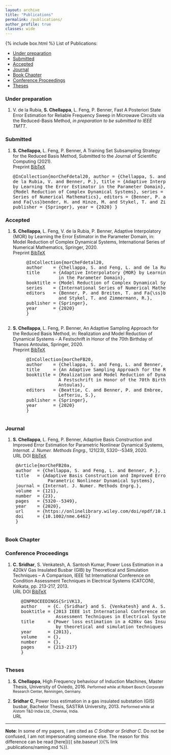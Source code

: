 ```yaml
---
layout: archive
title: "Publications"
permalink: /publications/
author_profile: true
classes: wide
---
```

{% include box.html %}
List of Publications:

* [Under preparation](#up)
* [Submitted](#sub)
* [Accepted](#acc)
* [Journal](#jour)
* [Book Chapter](#bookchap)
* [Conference Proceedings](#confproc)
* [Theses](#thes)

###  <a name="up"></a> Under preparation

1. V. de la Rubia, **S. Chellappa**, L. Feng, P. Benner, Fast A Posteriori State Error Estimation for Reliable Frequency Sweep in Microwave Circuits via the Reduced-Basis Method, _in preparation to be submitted to IEEE TMTT_.

###  <a name="sub"></a> Submitted

1. **S. Chellappa**, L. Feng, P. Benner, A Training Set Subsampling Strategy for the Reduced Basis Method, Submitted to the Journal of Scientific Computing (2021).<br>
        <a class="btn--research" onclick=" window.open('https://arxiv.org/abs/2003.02569','_blank')"> Preprint</a>
        <a class="btn--research" href="javascript:toggleBibtex('morCheFdetal20')">BibTeX</a>
        <div id="bib_morCheFdetal20" class="bibtex noshow">
        <pre>
          @InCollection{morCheFdetal20,
          author    = {Chellappa, S. and Feng, L. and de la Rubia, V. and Benner, P.},
          title     = {Adaptive Interpolatory {MOR} by Learning the Error Estimator
                      in the Parameter Domain},
          booktitle = {Model Reduction of Complex Dynamical Systems},
          series    = {International Series of Numerical Mathematics},
          editors   = {Benner, P. and Breiten, T. and Fa{\ss}bender, H. and Hinze, M.
                      and Stykel, T. and Zimmermann, R.},
          publisher = {Springer},
          year      = {2020}
          }
        </pre>
        </div>

<!-- 2. **S. Chellappa**, L. Feng, V. de la Rubia, P. Benner, Inf-Sup-Constant-Free State Error Estimator for Model Order Reduction of Parametric Systems in Electromagnetics, Submitted to IEEE TAP (2021).<br>
        <a class="btn--research" onclick=" window.open('https://arxiv.org/abs/2104.12802','_blank')"> Preprint</a>
        <a class="btn--research" href="javascript:toggleBibtex('morCheFB21')">BibTeX</a>
        <div id="bib_morCheFdetal21" class="bibtex noshow">
        <pre>
          @TechReport{morCheFdetal21,
            author      =  {Chellappa, S. and Feng, L. and de la Rubia, V. and Benner, P.},
            title       =  {Inf-Sup-Constant-Free State Error Estimator for Model Order Reduction of Parametric Systems in Electromagnetics},
            institution =  {arXiv},
            year        =  2021,
            type        =  {e-prints},
            number      =  {2104.12802},
            note        =  {math.NA},
            url         =  {https://arxiv.org/abs/2104.12802}
          }
        </pre>
        </div>             -->

###  <a name="acc"></a> Accepted

  1. **S. Chellappa**, L. Feng, V. de la Rubia, P. Benner, Adaptive Interpolatory {MOR} by Learning the Error Estimator in the Parameter Domain, in: Model Reduction of Complex Dynamical Systems, International Series of Numerical Mathematics, Springer, 2020.<br>
        <a class="btn--research" onclick=" window.open('https://arxiv.org/abs/2003.02569','_blank')"> Preprint</a>
        <a class="btn--research" href="javascript:toggleBibtex('morCheFdetal20')">BibTeX</a>
        <div id="bib_morCheFdetal20" class="bibtex noshow">
        <pre>
          @InCollection{morCheFdetal20,
          author    = {Chellappa, S. and Feng, L. and de la Rubia, V. and Benner, P.},
          title     = {Adaptive Interpolatory {MOR} by Learning the Error Estimator
                      in the Parameter Domain},
          booktitle = {Model Reduction of Complex Dynamical Systems},
          series    = {International Series of Numerical Mathematics},
          editors   = {Benner, P. and Breiten, T. and Fa{\ss}bender, H. and Hinze, M.
                      and Stykel, T. and Zimmermann, R.},
          publisher = {Springer},
          year      = {2020}
          }
        </pre>
        </div>

  2. **S. Chellappa**, L. Feng, P. Benner, An Adaptive Sampling Approach for the Reduced Basis Method, in: Realization and Model Reduction of Dynamical Systems - A Festschrift in Honor of the 70th Birthday of Thanos Antoulas, Springer, 2020.<br>
        <a class="btn--research" onclick=" window.open('https://arxiv.org/abs/1910.00298','_blank')"> Preprint</a>
        <a class="btn--research" href="javascript:toggleBibtex('morCheFB20')">BibTeX</a>
        <div id="bib_morCheFB20" class="bibtex noshow">
        <pre>
          @InCollection{morCheFB20,
          author    = {Chellappa, S. and Feng, L. and Benner, P.},
          title     = {An Adaptive Sampling Approach for the Reduced Basis Method},
          booktitle = {Realization and Model Reduction of Dynamical Systems -
                      A Festschrift in Honor of the 70th Birthday of Thanos
                      Antoulas},
          editors   = {Beattie, C. and Benner, P. and Embree, M. and Gugercin, S. and
                      Lefteriu, S.},
          publisher = {Springer},
          year      = {2020}
          }
        </pre>
        </div>


###  <a name="jour"></a> Journal

1. **S. Chellappa**, L. Feng, P. Benner, Adaptive Basis Construction and Improved Error Estimation for Parametric Nonlinear Dynamical Systems, _Internat. J. Numer. Methods Engrg.,_ 121(23), 5320--5349, 2020. <i class="ai ai-open-access"></i> <br>
    <a class="btn--research" onclick=" window.open('https://onlinelibrary.wiley.com/doi/epdf/10.1002/nme.6462','_blank')"> URL</a>
    <a class="btn--research" onclick=" window.open('https://doi.org/10.1002/nme.6462','_blank')"> DOI</a>
    <a class="btn--research" href="javascript:toggleBibtex('morCheFB20a')">BibTeX</a>
    <div id="bib_morCheFB20a" class="bibtex noshow">
    <pre>
    @Article{morCheFB20a,
    author  = {Chellappa, S. and Feng, L. and Benner, P.},
    title   = {Adaptive Basis Construction and Improved Error Estimation for
                Parametric Nonlinear Dynamical Systems},
    journal = {Internat. J. Numer. Methods Engrg.},
    volume  = {121},
    number  = {23},
    pages   = {5320--5349},
    year    = {2020},
    url     = {https://onlinelibrary.wiley.com/doi/epdf/10.1002/nme.6462},
    doi     = {10.1002/nme.6462}
    }
    </pre>
    </div>
  

###  <a name="bookchap"></a> Book Chapter

###  <a name="confproc"></a> Conference Proceedings

1. **C. Sridhar**, S. Venkatesh, A. Santosh Kumar, Power Loss Estimation in a 420kV Gas Insulated
Busbar (GIB) by Theoretical and Simulation Techniques – A Comparison, IEEE 1st International Conference on Condition Assessment Techniques in Electrical Systems (CATCON), Kolkata, pp. 213-217, 2013.<br>
    <a class="btn--research" onclick=" window.open('https://ieeexplore.ieee.org/document/6737500','_blank')"> URL</a>
    <a class="btn--research" onclick=" window.open('https://doi.org/10.1109/CATCON.2013.6737500','_blank')"> DOI</a>
    <a class="btn--research" href="javascript:toggleBibtex('SriVK13')">BibTeX</a>
    <div id="bib_SriVK13" class="bibtex noshow">
    <pre>
      @INPROCEEDINGS{SriVK13,
      author    = {C. {Sridhar} and S. {Venkatesh} and A. S. {Kumar}},
      booktitle = {2013 IEEE 1st International Conference on Condition 
                   Assessment Techniques in Electrical Systems (CATCON)}, 
      title     = {Power loss estimation in a 420kv Gas Insulated Busbar (GIB) 
                   by theoretical and simulation techniques — A comparison}, 
      year      = {2013},
      volume    = {},
      number    = {},
      pages     = {213-217}
      }
    </pre>
    </div>



###  <a name="thes"></a> Theses

1. **S. Chellappa**, High Frequency behaviour of Induction Machines, Master Thesis, University of Oviedo, 2016. <small>Performed while at Robert Bosch Corporate Research Center, Renningen, Germany.</small>

2. **Sridhar C**, Power loss estimation in a gas insulated substation (GIS) busbar, Bachelor Thesis, SASTRA University, 2013. <small>Performed while at Alstom T&D India Ltd., Chennai, India.</small> <br>
    <a class="btn--research" onclick=" window.open('https://www.dropbox.com/s/85bjzrsetikyhqn/Bachelor_thesis.pdf?dl=0','_blank')"> URL</a>

---

**Note**: In some of my papers, I am cited as _C Sridhar_ or _Sridhar C_. Do not be confused, I am not impersonating someone else. The reason for this difference can be read [here]({{ site.baseurl }}{% link _publications/naming.md %}).
